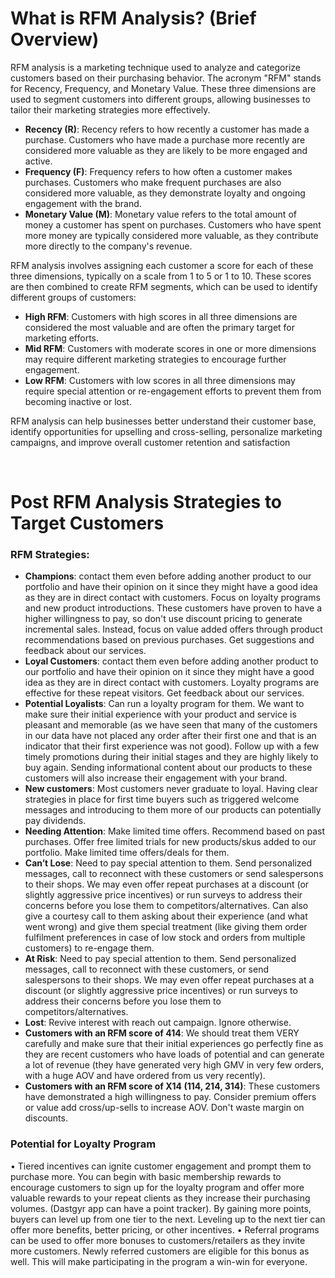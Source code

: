 # What is RFM Analysis? (Brief Overview)

RFM analysis is a marketing technique used to analyze and categorize customers based on their purchasing behavior. The acronym "RFM" stands for Recency, Frequency, and Monetary Value. These three dimensions are used to segment customers into different groups, allowing businesses to tailor their marketing strategies more effectively.
- **Recency (R)**: Recency refers to how recently a customer has made a purchase. Customers who have made a purchase more recently are considered more valuable as they are likely to be more engaged and active.
- **Frequency (F)**: Frequency refers to how often a customer makes purchases. Customers who make frequent purchases are also considered more valuable, as they demonstrate loyalty and ongoing engagement with the brand.
- **Monetary Value (M)**: Monetary value refers to the total amount of money a customer has spent on purchases. Customers who have spent more money are typically considered more valuable, as they contribute more directly to the company's revenue.

RFM analysis involves assigning each customer a score for each of these three dimensions, typically on a scale from 1 to 5 or 1 to 10. These scores are then combined to create RFM segments, which can be used to identify different groups of customers:
- **High RFM**: Customers with high scores in all three dimensions are considered the most valuable and are often the primary target for marketing efforts.
- **Mid RFM**: Customers with moderate scores in one or more dimensions may require different marketing strategies to encourage further engagement.
- **Low RFM**: Customers with low scores in all three dimensions may require special attention or re-engagement efforts to prevent them from becoming inactive or lost.

RFM analysis can help businesses better understand their customer base, identify opportunities for upselling and cross-selling, personalize marketing campaigns, and improve overall customer retention and satisfaction

<br>

# Post RFM Analysis Strategies to Target Customers
### RFM Strategies:
- **Champions**: contact them even before adding another product to our portfolio and have their opinion on it since they might have a good idea as they are in direct contact with customers. Focus on loyalty programs and new product introductions. These customers have proven to have a higher willingness to pay, so don't use discount pricing to generate incremental sales. Instead, focus on value added offers through product recommendations based on previous purchases. Get suggestions and feedback about our services.
- **Loyal Customers**: contact them even before adding another product to our portfolio and have their opinion on it since they might have a good idea as they are in direct contact with customers. Loyalty programs are effective for these repeat visitors. Get feedback about our services.
- **Potential Loyalists**: Can run a loyalty program for them. We want to make sure their initial experience with your product and service is pleasant and memorable (as we have seen that many of the customers in our data have not placed any order after their first one and that is an indicator that their first experience was not good). Follow up with a few timely promotions during their initial stages and they are highly likely to buy again. Sending informational content about our products to these customers will also increase their engagement with your brand.
- **New customers**: Most customers never graduate to loyal. Having clear strategies in place for first time buyers such as triggered welcome messages and introducing to them more of our products can potentially pay dividends.
- **Needing Attention**: Make limited time offers. Recommend based on past purchases. Offer free limited trials for new products/skus added to our portfolio. Make limited time offers/deals for them.
- **Can’t Lose**: Need to pay special attention to them. Send personalized messages, call to reconnect with these customers or send salespersons to their shops. We may even offer repeat purchases at a discount (or slightly aggressive price incentives) or run surveys to address their concerns before you lose them to competitors/alternatives. Can also give a courtesy call to them asking about their experience (and what went wrong) and give them special treatment (like giving them order fulfilment preferences in case of low stock and orders from multiple customers) to re-engage them.
- **At Risk**: Need to pay special attention to them. Send personalized messages, call to reconnect with these customers, or send salespersons to their shops. We may even offer repeat purchases at a discount (or slightly aggressive price incentives) or run surveys to address their concerns before you lose them to competitors/alternatives.
- **Lost**: Revive interest with reach out campaign. Ignore otherwise.
- **Customers with an RFM score of 414**: We should treat them VERY carefully and make sure that their initial experiences go perfectly fine as they are recent customers who have loads of potential and can generate a lot of revenue (they have generated very high GMV in very few orders, with a huge AOV and have ordered from us very recently).
- **Customers with an RFM score of X14 (114, 214, 314)**: These customers have demonstrated a high willingness to pay. Consider premium offers or value add cross/up-sells to increase AOV. Don't waste margin on discounts. 

### Potential for Loyalty Program
•	Tiered incentives can ignite customer engagement and prompt them to purchase more. You can begin with basic membership rewards to encourage customers to sign up for the loyalty program and offer more valuable rewards to your repeat clients as they increase their purchasing volumes. (Dastgyr app can have a point tracker). By gaining more points, buyers can level up from one tier to the next. Leveling up to the next tier can offer more benefits, better pricing, or other incentives.
•	Referral programs can be used to offer more bonuses to customers/retailers as they invite more customers. Newly referred customers are eligible for this bonus as well. This will make participating in the program a win-win for everyone.

